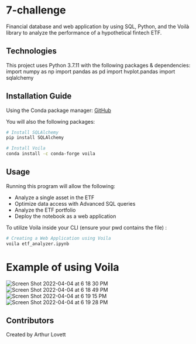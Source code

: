 # 7-challenge
Financial database and web application by using SQL, Python, and the Voilà library to analyze the performance of a hypothetical fintech ETF.

## Technologies
This project uses Python 3.7.11 with the following packages & dependencies:
import numpy as np
import pandas as pd
import hvplot.pandas
import sqlalchemy

## Installation Guide
Using the Conda package manager: [GitHub](https://github.com/ALovettII/5-challenge.git)

You will also the following packages:
```bash
# Install SQLAlchemy
pip install SQLAlchemy

# Install Voila
conda install -c conda-forge voila
```

## Usage
Running this program will allow the following:
* Analyze a single asset in the ETF
* Optimize data access with Advanced SQL queries
* Analyze the ETF portfolio
* Deploy the notebook as a web application

To utilize Voila inside your CLI (ensure your pwd contains the file) : 
```bash
# Creating a Web Application using Voila
voila etf_analyzer.ipynb
``` 

# Example of using Voila
![Screen Shot 2022-04-04 at 6 18 30 PM](https://user-images.githubusercontent.com/97809855/161659326-db3a518f-bb61-4004-855b-7bbaf9dadfbe.png)
![Screen Shot 2022-04-04 at 6 18 49 PM](https://user-images.githubusercontent.com/97809855/161659345-bf6a2c52-ea4e-49a2-b3bb-1e755a661884.png)
![Screen Shot 2022-04-04 at 6 19 15 PM](https://user-images.githubusercontent.com/97809855/161659350-05ea01ae-f8b0-43ae-b7eb-46388001c4ac.png)
![Screen Shot 2022-04-04 at 6 19 28 PM](https://user-images.githubusercontent.com/97809855/161659364-ffe2c074-c1ea-4ca3-baf6-2c62ce87c499.png)



## Contributors
Created by Arthur Lovett
